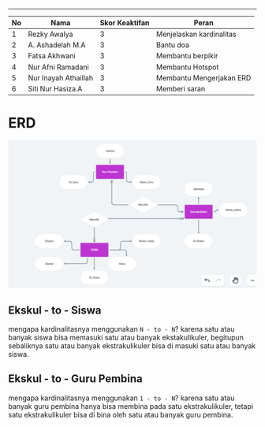 ___

| No  | Nama                 | Skor Keaktifan | Peran                    |
| --- | -------------------- | -------------- | ------------------------ |
| 1   | Rezky Awalya         | 3              | Menjelaskan kardinalitas |
| 2   | A. Ashadelah M.A     | 3              | Bantu doa                |
| 3   | Fatsa Akhwani        | 3              | Membantu berpikir        |
| 4   | Nur Afni Ramadani    | 3              | Membantu Hotspot         |
| 5   | Nur Inayah Athaillah | 3              | Membantu Mengerjakan ERD |
| 6   | Siti Nur Hasiza.A    | 3              | Memberi saran            |

# ERD
![gambar](gambar/g4.png)

## Ekskul - to - Siswa
mengapa kardinalitasnya menggunakan `N - to - N`? karena satu atau banyak siswa bisa memasuki satu atau banyak ekstakulikuler, begitupun sebaliknya satu atau banyak ekstrakulikuler bisa di masuki satu atau banyak siswa.

## Ekskul - to - Guru Pembina
mengapa kardinalitasnya menggunakan `1 - to - N`? karena satu atau banyak guru pembina hanya bisa membina pada satu ekstrakulikuler, tetapi satu ekstrakulikuler bisa di bina oleh satu atau banyak guru pembina.
